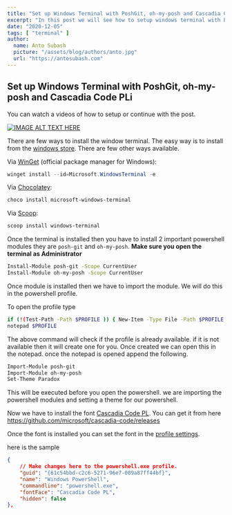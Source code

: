 ```yaml
---
title: "Set up Windows Terminal with PoshGit, oh-my-posh and Cascadia Code PL"
excerpt: "In this post we will see how to setup windows terminal with PoshGit and oh-my-posh to make the terminal more productive"
date: "2020-12-05"
tags: [ "terminal" ]
author:
  name: Anto Subash
  picture: "/assets/blog/authors/anto.jpg"
  url: "https://antosubash.com"
---
```


## Set up Windows Terminal with PoshGit, oh-my-posh and Cascadia Code PLi

You can watch a videos of how to setup or continue with the post.

[![IMAGE ALT TEXT HERE](https://img.youtube.com/vi/cJ7oINPF2mo/0.jpg)](https://www.youtube.com/watch?v=cJ7oINPF2mo)

There are few ways to install the window terminal. The easy way is to install from the [windows store](https://aka.ms/terminal). There are few other ways available.

Via [WinGet][winget] (official package manager for Windows):

```powershell
winget install --id=Microsoft.WindowsTerminal -e
```

Via [Chocolatey][chocolatey]:

```powershell
choco install microsoft-windows-terminal
```

Via [Scoop][scoop]:

```powershell
scoop install windows-terminal
```

Once the terminal is installed then you have to install 2 important powershell modules they are `posh-git` and `oh-my-posh`. **Make sure you open the terminal as Administrator**

```bash
Install-Module posh-git -Scope CurrentUser
Install-Module oh-my-posh -Scope CurrentUser
```

Once module is installed then we have to import the module. We will do this in the powershell profile.

To open the profile type

```bash
if (!(Test-Path -Path $PROFILE )) { New-Item -Type File -Path $PROFILE -Force }
notepad $PROFILE
```

The above command will check if the profile is already available. if it is not available then it will create one for you. Once created we can open this in the notepad. once the notepad is opened append the following.

```bash
Import-Module posh-git
Import-Module oh-my-posh
Set-Theme Paradox
```

This will be executed before you open the powershell. we are importing the powershell modules and setting a theme for our powershell.

Now we have to install the font [Cascadia Code PL](https://github.com/microsoft/cascadia-code/releases). You can get it from here https://github.com/microsoft/cascadia-code/releases

Once the font is installed you can set the font in the [profile settings](https://docs.microsoft.com/en-us/windows/terminal/customize-settings/profile-settings).

here is the sample

```json
{
    // Make changes here to the powershell.exe profile.
    "guid": "{61c54bbd-c2c6-5271-96e7-009a87ff44bf}",
    "name": "Windows PowerShell",
    "commandline": "powershell.exe",
    "fontFace": "Cascadia Code PL",
    "hidden": false
},
```

[scoop]: https://scoop.sh/
[scoop-extras]: https://github.com/lukesampson/scoop/wiki/Buckets
[windowsterminal]: https://github.com/microsoft/terminal
[winget]: https://github.com/microsoft/winget-cli/
[chocolatey]: https://chocolatey.org/
